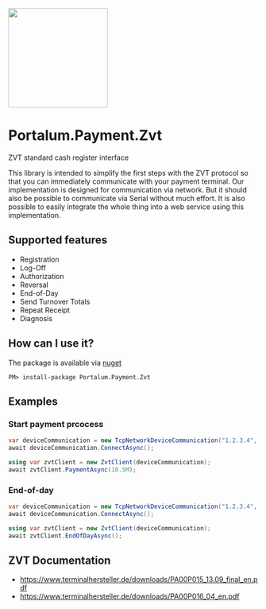 <img src="https://raw.githubusercontent.com/Portalum/Portalum.Payment.Zvt/main/doc/logo.png" width="200">

# Portalum.Payment.Zvt
ZVT standard cash register interface

This library is intended to simplify the first steps with the ZVT protocol so that you can immediately communicate with your payment terminal.
Our implementation is designed for communication via network. But it should also be possible to communicate via Serial without much effort.
It is also possible to easily integrate the whole thing into a web service using this implementation.

## Supported features

- Registration
- Log-Off
- Authorization
- Reversal
- End-of-Day
- Send Turnover Totals
- Repeat Receipt
- Diagnosis

## How can I use it?
The package is available via [nuget](https://www.nuget.org/packages/Portalum.Payment.Zvt)
```
PM> install-package Portalum.Payment.Zvt
```

## Examples

### Start payment prcocess
```cs
var deviceCommunication = new TcpNetworkDeviceCommunication("1.2.3.4", port: 20007);
await deviceCommunication.ConnectAsync();

using var zvtClient = new ZvtClient(deviceCommunication);
await zvtClient.PaymentAsync(10.5M);
```

### End-of-day
```cs
var deviceCommunication = new TcpNetworkDeviceCommunication("1.2.3.4", port: 20007);
await deviceCommunication.ConnectAsync();

using var zvtClient = new ZvtClient(deviceCommunication);
await zvtClient.EndOfDayAsync();
```

## ZVT Documentation
- https://www.terminalhersteller.de/downloads/PA00P015_13.09_final_en.pdf
- https://www.terminalhersteller.de/downloads/PA00P016_04_en.pdf
